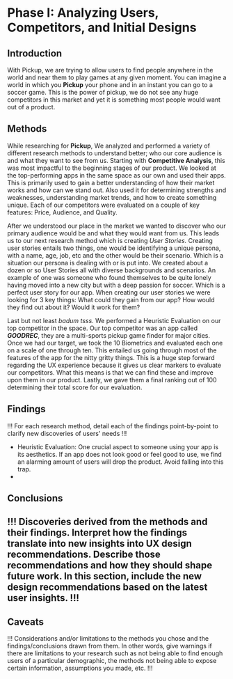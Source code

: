# Phase I: Analyzing Users, Competitors, and Initial Designs

## Introduction

With Pickup, we are trying to allow users to find people anywhere in the world and near them to play games at any given moment. You can imagine a world in which you **Pickup** your phone and in an instant you can go to a soccer game. This is the power of pickup, we do not see any huge competitors in this market and yet it is something most people would want out of a product. 


## Methods
  While researching for **Pickup**, We analyzed and performed a variety of different research methods to understand better; who our core audience is and what they want to see from us. Starting with **Competitive Analysis**, this was most impactful to the beginning stages of our product. We looked at the top-performing apps in the same space as our own and 
used their apps. This is primarily used to gain a better understanding of how their market works and how can we stand out. Also used it for determining strengths and weaknesses, understanding market trends, and how to create something unique. Each of our competitors were evaluated on a couple of key features: Price, Audience, and Quality. 

  After we understood our place in the market we wanted to discover who our primary audience would be and what they would want from us. This leads us to our next research method which is creating _User Stories._ Creating user stories entails two things, one would be identifying a unique persona, with a name, age, job, etc and the other would be their scenario. Which is a situation our persona is dealing with or is put into. We created about a dozen or so User Stories all with diverse backgrounds and scenarios. An example of one was someone who found themselves to be quite lonely having moved into a new city but with a deep passion for soccer. Which is a perfect user story for our app. When creating our user stories we were looking for 3 key things: What could they gain from our app? How would they find out about it? Would it work for them?

Last but not least *badum tsss*. We performed a Heuristic Evaluation on our top competitor in the space. Our top competitor was an app called **_GOODREC_**, they are a multi-sports pickup game finder for major cities. Once we had our target, we took the 10 Biometrics and evaluated each one on a scale of one through ten. This entailed us going through most of the features of the app for the nitty gritty things. This is a huge step forward regarding the UX experience because it gives us clear markers to evaluate our competitors. What this means is that we can find these and improve upon them in our product. Lastly, we gave them a final ranking out of 100 determining their total score for our evaluation. 




## Findings

!!! For each research method, detail each of the findings point-by-point to clarify new discoveries of users' needs !!!
- Heuristic Evaluation: One crucial aspect to someone using your app is its aesthetics. If an app does not look good or feel good to use, we find an alarming amount of users will drop the product. Avoid falling into this trap.
- 

## Conclusions

!!! Discoveries derived from the methods and their findings. Interpret how the findings translate into new insights into UX design recommendations. Describe those recommendations and how they should shape future work. In this section, include the new design recommendations based on the latest user insights. !!!
- 

## Caveats

!!! Considerations and/or limitations to the methods you chose and the findings/conclusions drawn from them. In other words, give warnings if there are limitations to your research such as not being able to find enough users of a particular demographic, the methods not being able to expose certain information, assumptions you made, etc. !!!
